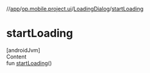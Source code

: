 //[app](../../../index.md)/[op.mobile.project.ui](../index.md)/[LoadingDialog](index.md)/[startLoading](start-loading.md)



# startLoading  
[androidJvm]  
Content  
fun [startLoading](start-loading.md)()  




